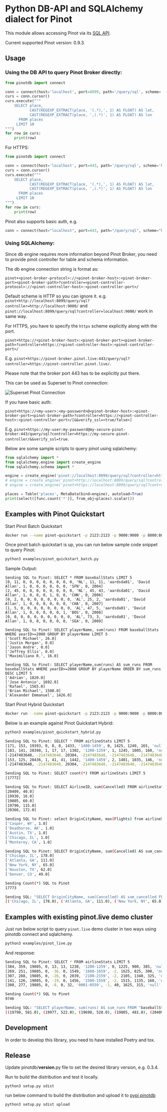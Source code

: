 # Python DB-API and SQLAlchemy dialect for Pinot

This module allows accessing Pinot via its [SQL API](https://docs.pinot.apache.org/users/user-guide-query/pinot-query-language).

Current supported Pinot version: 0.9.3.

## Usage

### Using the DB API to query Pinot Broker directly:

```python
from pinotdb import connect

conn = connect(host='localhost', port=8099, path='/query/sql', scheme='http')
curs = conn.cursor()
curs.execute("""
    SELECT place,
           CAST(REGEXP_EXTRACT(place, '(.*),', 1) AS FLOAT) AS lat,
           CAST(REGEXP_EXTRACT(place, ',(.*)', 1) AS FLOAT) AS lon
      FROM places
     LIMIT 10
""")
for row in curs:
    print(row)
```

For HTTPS:

```python
from pinotdb import connect

conn = connect(host='localhost', port=443, path='/query/sql', scheme='https')
curs = conn.cursor()
curs.execute("""
    SELECT place,
           CAST(REGEXP_EXTRACT(place, '(.*),', 1) AS FLOAT) AS lat,
           CAST(REGEXP_EXTRACT(place, ',(.*)', 1) AS FLOAT) AS lon
      FROM places
     LIMIT 10
""")
for row in curs:
    print(row)
```

Pinot also supports basic auth, e.g.

```python
conn = connect(host="localhost", port=443, path="/query/sql", scheme="https", username="my-user", password="my-password", verify_ssl=True)
```

### Using SQLAlchemy:

Since db engine requires more information beyond Pinot Broker, you need to provide pinot controller for table and schema information.

The db engine connection string is format as:

```
pinot+<pinot-broker-protocol>://<pinot-broker-host>:<pinot-broker-port><pinot-broker-path>?controller=<pinot-controller-protocol>://<pinot-controller-host>:<pinot-controller-port>/
```

Default scheme is HTTP so you can ignore it. e.g. `pinot+http://localhost:8099/query/sql?controller=http://localhost:9000/` and `pinot://localhost:8099/query/sql?controller=localhost:9000/` work in same way.

For HTTPS, you have to specify the `https` scheme explicitly along with the port.

```
pinot+https://<pinot-broker-host>:<pinot-broker-port><pinot-broker-path>?controller=https://<pinot-controller-host>:<pinot-controller-port>/
```

E.g. `pinot+https://pinot-broker.pinot.live:443/query/sql?controller=https://pinot-controller.pinot.live/`.

Please note that the broker port 443 has to be explicitly put there.

This can be used as Superset to Pinot connection:

<img title="Superset Pinot Connection" src="assets/images/screenshots/superset-connection.png"/>

If you have basic auth:

```
pinot+https://<my-user>:<my-password>@<pinot-broker-host>:<pinot-broker-port><pinot-broker-path>?controller=https://<pinot-controller-host>:<pinot-controller-port>/[&&verify_ssl=<true/false>]
```

E.g.
`pinot+https://my-user:my-password@my-secure-pinot-broker:443/query/sql?controller=https://my-secure-pinot-controller/&&verify_ssl=true`.

Below are some sample scripts to query pinot using sqlalchemy:

```python
from sqlalchemy import *
from sqlalchemy.engine import create_engine
from sqlalchemy.schema import *

engine = create_engine('pinot://localhost:8099/query/sql?controller=http://localhost:9000/')  # uses HTTP by default :(
# engine = create_engine('pinot+http://localhost:8099/query/sql?controller=http://localhost:9000/')
# engine = create_engine('pinot+https://localhost:8099/query/sql?controller=https://localhost:9000/')

places = Table('places', MetaData(bind=engine), autoload=True)
print(select([func.count('*')], from_obj=places).scalar())
```

## Examples with Pinot Quickstart

Start Pinot Batch Quickstart

```bash
docker run --name pinot-quickstart -p 2123:2123 -p 9000:9000 -p 8000:8000 -d apachepinot/pinot:latest QuickStart -type batch
```

Once pinot batch quickstart is up, you can run below sample code snippet to query Pinot:

```bash
python3 examples/pinot_quickstart_batch.py
```

Sample Output:

```
Sending SQL to Pinot: SELECT * FROM baseballStats LIMIT 5
[0, 11, 0, 0, 0, 0, 0, 0, 0, 0, 'NL', 11, 11, 'aardsda01', 'David Allan', 1, 0, 0, 0, 0, 0, 0, 'SFN', 0, 2004]
[2, 45, 0, 0, 0, 0, 0, 0, 0, 0, 'NL', 45, 43, 'aardsda01', 'David Allan', 1, 0, 0, 0, 1, 0, 0, 'CHN', 0, 2006]
[0, 2, 0, 0, 0, 0, 0, 0, 0, 0, 'AL', 25, 2, 'aardsda01', 'David Allan', 1, 0, 0, 0, 0, 0, 0, 'CHA', 0, 2007]
[1, 5, 0, 0, 0, 0, 0, 0, 0, 0, 'AL', 47, 5, 'aardsda01', 'David Allan', 1, 0, 0, 0, 0, 0, 1, 'BOS', 0, 2008]
[0, 0, 0, 0, 0, 0, 0, 0, 0, 0, 'AL', 73, 3, 'aardsda01', 'David Allan', 1, 0, 0, 0, 0, 0, 0, 'SEA', 0, 2009]

Sending SQL to Pinot: SELECT playerName, sum(runs) FROM baseballStats WHERE yearID>=2000 GROUP BY playerName LIMIT 5
['Scott Michael', 26.0]
['Justin Morgan', 0.0]
['Jason Andre', 0.0]
['Jeffrey Ellis', 0.0]
['Maximiliano R.', 16.0]

Sending SQL to Pinot: SELECT playerName,sum(runs) AS sum_runs FROM baseballStats WHERE yearID>=2000 GROUP BY playerName ORDER BY sum_runs DESC LIMIT 5
['Adrian', 1820.0]
['Jose Antonio', 1692.0]
['Rafael', 1565.0]
['Brian Michael', 1500.0]
['Alexander Emmanuel', 1426.0]
```

Start Pinot Hybrid Quickstart

```bash
docker run --name pinot-quickstart -p 2123:2123 -p 9000:9000 -p 8000:8000 -d apachepinot/pinot:latest QuickStart -type hybrid
```

Below is an example against Pinot Quickstart Hybrid:

```bash
python3 examples/pinot_quickstart_hybrid.py
```

```bash
Sending SQL to Pinot: SELECT * FROM airlineStats LIMIT 5
[171, 153, 19393, 0, 8, 8, 1433, '1400-1459', 0, 1425, 1240, 165, 'null', 0, 'WN', -2147483648, 1, 27, 17540, 0, 2, 2, 1242, '1200-1259', 0, 'MDW', 13232, 1323202, 30977, 'Chicago, IL', 'IL', 17, 'Illinois', 41, 861, 4, -2147483648, [-2147483648], 0, [-2147483648], ['null'], -2147483648, -2147483648, [-2147483648], -2147483648, ['null'], [-2147483648], [-2147483648], [-2147483648], 0, -2147483648, '2014-01-27', 402, 1, -2147483648, -2147483648, 1, -2147483648, 'BOS', 10721, 1072102, 30721, 'Boston, MA', 'MA', 25, 'Massachusetts', 13, 1, ['null'], -2147483648, 'N556WN', 6, 12, -2147483648, 'WN', -2147483648, 1254, 1427, 2014]
[183, 141, 20398, 1, 17, 17, 1302, '1200-1259', 1, 1245, 1005, 160, 'null', 0, 'MQ', 0, 1, 27, 17540, 0, -6, 0, 959, '1000-1059', -1, 'CMH', 11066, 1106603, 31066, 'Columbus, OH', 'OH', 39, 'Ohio', 44, 990, 4, -2147483648, [-2147483648], 0, [-2147483648], ['null'], -2147483648, -2147483648, [-2147483648], -2147483648, ['null'], [-2147483648], [-2147483648], [-2147483648], 0, -2147483648, '2014-01-27', 3574, 1, 0, -2147483648, 1, 17, 'MIA', 13303, 1330303, 32467, 'Miami, FL', 'FL', 12, 'Florida', 33, 1, ['null'], 0, 'N605MQ', 13, 29, -2147483648, 'MQ', 0, 1028, 1249, 2014]
[-2147483648, -2147483648, 20304, -2147483648, -2147483648, -2147483648, -2147483648, '2100-2159', -2147483648, 2131, 2005, 146, 'null', 0, 'OO', -2147483648, 1, 27, 17541, 1, 52, 52, 2057, '2000-2059', 3, 'COS', 11109, 1110902, 30189, 'Colorado Springs, CO', 'CO', 8, 'Colorado', 82, 809, 4, -2147483648, [11292], 1, [1129202], ['DEN'], -2147483648, 73, [9], 0, ['null'], [9], [-2147483648], [2304], 1, -2147483648, '2014-01-27', 5554, 1, -2147483648, -2147483648, 1, -2147483648, 'IAH', 12266, 1226603, 31453, 'Houston, TX', 'TX', 48, 'Texas', 74, 1, ['SEA', 'PSC', 'PHX', 'MSY', 'ATL', 'TYS', 'DEN', 'CHS', 'PDX', 'LAX', 'EWR', 'SFO', 'PIT', 'RDU', 'RAP', 'LSE', 'SAN', 'SBN', 'IAH', 'OAK', 'BRO', 'JFK', 'SAT', 'ORD', 'ACY', 'DFW', 'BWI'], -2147483648, 'N795SK', -2147483648, 19, -2147483648, 'OO', -2147483648, 2116, -2147483648, 2014]
[153, 125, 20436, 1, 41, 41, 1442, '1400-1459', 2, 1401, 1035, 146, 'null', 0, 'F9', 2, 1, 27, 17541, 1, 34, 34, 1109, '1000-1059', 2, 'DEN', 11292, 1129202, 30325, 'Denver, CO', 'CO', 8, 'Colorado', 82, 967, 4, -2147483648, [-2147483648], 0, [-2147483648], ['null'], -2147483648, -2147483648, [-2147483648], -2147483648, ['null'], [-2147483648], [-2147483648], [-2147483648], 0, -2147483648, '2014-01-27', 658, 1, 8, -2147483648, 1, 31, 'SFO', 14771, 1477101, 32457, 'San Francisco, CA', 'CA', 6, 'California', 91, 1, ['null'], 0, 'N923FR', 11, 17, -2147483648, 'F9', 0, 1126, 1431, 2014]
[-2147483648, -2147483648, 20304, -2147483648, -2147483648, -2147483648, -2147483648, '1400-1459', -2147483648, 1432, 1314, 78, 'B', 1, 'OO', -2147483648, 1, 27, 17541, -2147483648, -2147483648, -2147483648, -2147483648, '1300-1359', -2147483648, 'EAU', 11471, 1147103, 31471, 'Eau Claire, WI', 'WI', 55, 'Wisconsin', 45, 268, 2, -2147483648, [-2147483648], 0, [-2147483648], ['null'], -2147483648, -2147483648, [-2147483648], -2147483648, ['null'], [-2147483648], [-2147483648], [-2147483648], 0, -2147483648, '2014-01-27', 5455, 1, -2147483648, -2147483648, 1, -2147483648, 'ORD', 13930, 1393003, 30977, 'Chicago, IL', 'IL', 17, 'Illinois', 41, 1, ['null'], -2147483648, 'N903SW', -2147483648, -2147483648, -2147483648, 'OO', -2147483648, -2147483648, -2147483648, 2014]

Sending SQL to Pinot: SELECT count(*) FROM airlineStats LIMIT 5
[17772]

Sending SQL to Pinot: SELECT AirlineID, sum(Cancelled) FROM airlineStats WHERE Year > 2010 GROUP BY AirlineID LIMIT 5
[20409, 40.0]
[19930, 16.0]
[19805, 60.0]
[19790, 115.0]
[20366, 172.0]

Sending SQL to Pinot: select OriginCityName, max(Flights) from airlineStats group by OriginCityName ORDER BY max(Flights) DESC LIMIT 5
['Casper, WY', 1.0]
['Deadhorse, AK', 1.0]
['Austin, TX', 1.0]
['Chicago, IL', 1.0]
['Monterey, CA', 1.0]

Sending SQL to Pinot: SELECT OriginCityName, sum(Cancelled) AS sum_cancelled FROM airlineStats WHERE Year>2010 GROUP BY OriginCityName ORDER BY sum_cancelled DESC LIMIT 5
['Chicago, IL', 178.0]
['Atlanta, GA', 111.0]
['New York, NY', 65.0]
['Houston, TX', 62.0]
['Denver, CO', 49.0]

Sending Count(*) SQL to Pinot
17773

Sending SQL: "SELECT OriginCityName, sum(Cancelled) AS sum_cancelled FROM "airlineStats" WHERE Year>2010 GROUP BY OriginCityName ORDER BY sum_cancelled DESC LIMIT 5" to Pinot
[('Chicago, IL', 178.0), ('Atlanta, GA', 111.0), ('New York, NY', 65.0), ('Houston, TX', 62.0), ('Denver, CO', 49.0)]
```

## Examples with existing pinot.live demo cluster

Just run below script to query `pinot.live` demo cluster in two ways using pinotdb connect and sqlalchemy.

```bash
python3 examples/pinot_live.py
```

And response:

```bash
Sending SQL to Pinot: SELECT * FROM airlineStats LIMIT 5
[384, 359, 19805, 0, 13, 13, 1238, '1200-1259', 0, 1225, 900, 385, 'null', 0, 'AA', -2147483648, 3, 1, 16071, 0, 14, 14, 914, '0900-0959', 0, 'LAX', 12892, 1289203, 32575, 'Los Angeles, CA', 'CA', 6, 'California', 91, 2475, 10, -2147483648, [-2147483648], 0, [-2147483648], ['null'], -2147483648, -2147483648, [-2147483648], -2147483648, ['null'], [-2147483648], [-2147483648], [-2147483648], 0, -2147483648, '2014-01-01', 1, 1, -2147483648, -2147483648, 1, -2147483648, 'JFK', 12478, 1247802, 31703, 'New York, NY', 'NY', 36, 'New York', 22, 1, ['SEA', 'PSC', 'PHX', 'MSY', 'ATL', 'TYS', 'DEN', 'CHS', 'PDX', 'LAX', 'EWR', 'SFO', 'PIT', 'RDU', 'RAP', 'LSE', 'SAN', 'SBN', 'IAH', 'OAK', 'BRO', 'JFK', 'SAT', 'ORD', 'ACY', 'DFW', 'BWI', 'TPA', 'BFL', 'BOS', 'SNA', 'ISN'], -2147483648, 'N338AA', 5, 20, -2147483648, 'AA', -2147483648, 934, 1233, 2014]
[269, 251, 19805, 0, -36, 0, 1549, '1600-1659', -2, 1625, 825, 300, 'null', 0, 'AA', -2147483648, 3, 1, 16071, 0, -5, 0, 820, '0800-0859', -1, 'JFK', 12478, 1247802, 31703, 'New York, NY', 'NY', 36, 'New York', 22, 2248, 9, -2147483648, [-2147483648], 0, [-2147483648], ['null'], -2147483648, -2147483648, [-2147483648], -2147483648, ['null'], [-2147483648], [-2147483648], [-2147483648], 0, -2147483648, '2014-01-01', 44, 1, -2147483648, -2147483648, 1, -2147483648, 'LAS', 12889, 1288903, 32211, 'Las Vegas, NV', 'NV', 32, 'Nevada', 85, 1, ['SEA', 'PSC', 'PHX', 'MSY', 'ATL', 'TYS', 'DEN', 'CHS', 'PDX', 'LAX', 'EWR', 'SFO', 'PIT', 'RDU', 'RAP', 'LSE', 'SAN', 'SBN', 'IAH', 'OAK'], -2147483648, 'N3DVAA', 6, 12, -2147483648, 'AA', -2147483648, 832, 1543, 2014]
[307, 288, 19805, 0, -26, 0, 2039, '2100-2159', -2, 2105, 1340, 325, 'null', 0, 'AA', -2147483648, 3, 1, 16071, 0, -8, 0, 1332, '1300-1359', -1, 'LAX', 12892, 1289203, 32575, 'Los Angeles, CA', 'CA', 6, 'California', 91, 2556, 11, -2147483648, [-2147483648], 0, [-2147483648], ['null'], -2147483648, -2147483648, [-2147483648], -2147483648, ['null'], [-2147483648], [-2147483648], [-2147483648], 0, -2147483648, '2014-01-01', 162, 1, -2147483648, -2147483648, 1, -2147483648, 'HNL', 12173, 1217301, 32134, 'Honolulu, HI', 'HI', 15, 'Hawaii', 2, 1, ['SEA', 'PSC', 'PHX', 'MSY', 'ATL', 'TYS', 'DEN'], -2147483648, 'N5FCAA', 8, 11, -2147483648, 'AA', -2147483648, 1343, 2031, 2014]
[141, 126, 19805, 0, -19, 0, 1456, '1500-1559', -2, 1515, 1135, 160, 'null', 0, 'AA', -2147483648, 3, 1, 16071, 0, 0, 0, 1135, '1100-1159', 0, 'DCA', 11278, 1127802, 30852, 'Washington, DC', 'VA', 51, 'Virginia', 38, 1192, 5, -2147483648, [-2147483648], 0, [-2147483648], ['null'], -2147483648, -2147483648, [-2147483648], -2147483648, ['null'], [-2147483648], [-2147483648], [-2147483648], 0, -2147483648, '2014-01-01', 130, 1, -2147483648, -2147483648, 1, -2147483648, 'DFW', 11298, 1129803, 30194, 'Dallas/Fort Worth, TX', 'TX', 48, 'Texas', 74, 1, ['null'], -2147483648, 'N3EGAA', 4, 11, -2147483648, 'AA', -2147483648, 1146, 1452, 2014]
[300, 277, 19805, 0, -8, 0, 32, '0001-0559', -1, 40, 1625, 315, 'null', 0, 'AA', -2147483648, 3, 1, 16071, 0, 7, 7, 1632, '1600-1659', 0, 'JFK', 12478, 1247802, 31703, 'New York, NY', 'NY', 36, 'New York', 22, 2475, 10, -2147483648, [-2147483648], 0, [-2147483648], ['null'], -2147483648, -2147483648, [-2147483648], -2147483648, ['null'], [-2147483648], [-2147483648], [-2147483648], 0, -2147483648, '2014-01-01', 180, 1, -2147483648, -2147483648, 1, -2147483648, 'LAX', 12892, 1289203, 32575, 'Los Angeles, CA', 'CA', 6, 'California', 91, 1, ['null'], -2147483648, 'N335AA', 10, 13, -2147483648, 'AA', -2147483648, 1645, 22, 2014]

Sending Count(*) SQL to Pinot
9746

Sending SQL: "SELECT playerName, sum(runs) AS sum_runs FROM "baseballStats" WHERE yearID>=2000 GROUP BY playerName ORDER BY sum_runs DESC LIMIT 5" to Pinot
[(19790, 581.0), (19977, 522.0), (19690, 520.0), (19805, 481.0), (20409, 410.0), (21171, 385.0), (19930, 378.0), (20355, 377.0), (19393, 326.0), (20437, 268.0)]
```

## Development

In order to develop this library, you need to have installed Poetry and tox.

## Release

Update pinotdb/**version**.py file to set the desired library version, e.g. 0.3.4.

Run to build the distribution and test it locally.

```
python3 setup.py sdist
```

run below command to build the distribution and upload it to [pypi pinotdb](https://pypi.org/project/pinotdb/)

```
python3 setup.py sdist upload
```
